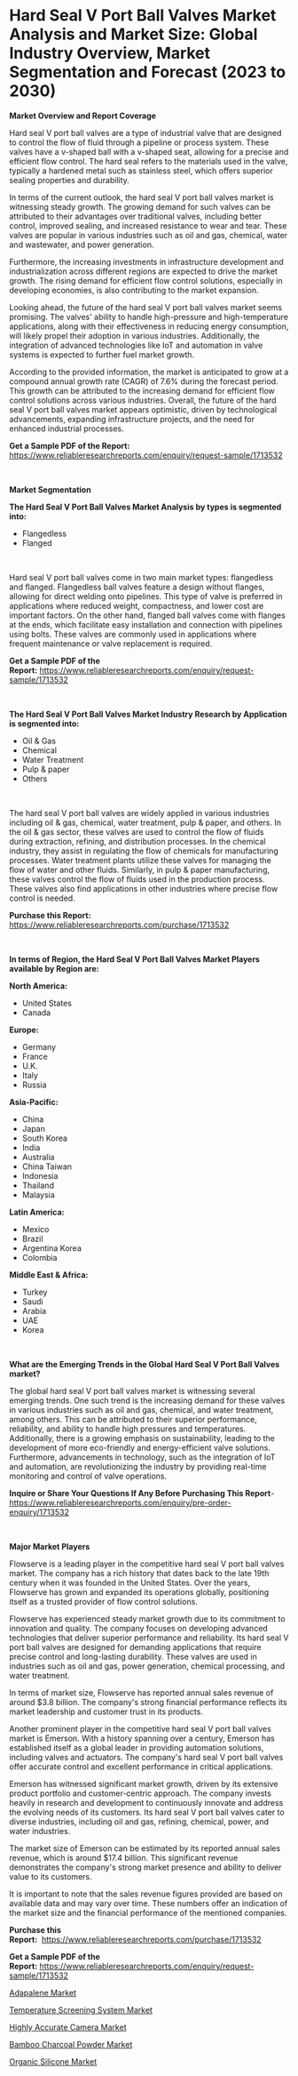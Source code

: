 <p><h1>Hard Seal V Port Ball Valves Market Analysis and Market Size: Global Industry Overview, Market Segmentation and Forecast (2023 to 2030)</h1></p><p><strong>Market Overview and Report Coverage</strong></p>
<p><p>Hard seal V port ball valves are a type of industrial valve that are designed to control the flow of fluid through a pipeline or process system. These valves have a v-shaped ball with a v-shaped seat, allowing for a precise and efficient flow control. The hard seal refers to the materials used in the valve, typically a hardened metal such as stainless steel, which offers superior sealing properties and durability.</p><p>In terms of the current outlook, the hard seal V port ball valves market is witnessing steady growth. The growing demand for such valves can be attributed to their advantages over traditional valves, including better control, improved sealing, and increased resistance to wear and tear. These valves are popular in various industries such as oil and gas, chemical, water and wastewater, and power generation.</p><p>Furthermore, the increasing investments in infrastructure development and industrialization across different regions are expected to drive the market growth. The rising demand for efficient flow control solutions, especially in developing economies, is also contributing to the market expansion.</p><p>Looking ahead, the future of the hard seal V port ball valves market seems promising. The valves' ability to handle high-pressure and high-temperature applications, along with their effectiveness in reducing energy consumption, will likely propel their adoption in various industries. Additionally, the integration of advanced technologies like IoT and automation in valve systems is expected to further fuel market growth.</p><p>According to the provided information, the market is anticipated to grow at a compound annual growth rate (CAGR) of 7.6% during the forecast period. This growth can be attributed to the increasing demand for efficient flow control solutions across various industries. Overall, the future of the hard seal V port ball valves market appears optimistic, driven by technological advancements, expanding infrastructure projects, and the need for enhanced industrial processes.</p></p>
<p><strong>Get a Sample PDF of the Report:</strong> <a href="https://www.reliableresearchreports.com/enquiry/request-sample/1713532">https://www.reliableresearchreports.com/enquiry/request-sample/1713532</a></p>
<p>&nbsp;</p>
<p><strong>Market Segmentation</strong></p>
<p><strong>The Hard Seal V Port Ball Valves Market Analysis by types is segmented into:</strong></p>
<p><ul><li>Flangedless</li><li>Flanged</li></ul></p>
<p>&nbsp;</p>
<p><p>Hard seal V port ball valves come in two main market types: flangedless and flanged. Flangedless ball valves feature a design without flanges, allowing for direct welding onto pipelines. This type of valve is preferred in applications where reduced weight, compactness, and lower cost are important factors. On the other hand, flanged ball valves come with flanges at the ends, which facilitate easy installation and connection with pipelines using bolts. These valves are commonly used in applications where frequent maintenance or valve replacement is required.</p></p>
<p><strong>Get a Sample PDF of the Report:</strong>&nbsp;<a href="https://www.reliableresearchreports.com/enquiry/request-sample/1713532">https://www.reliableresearchreports.com/enquiry/request-sample/1713532</a></p>
<p>&nbsp;</p>
<p><strong>The Hard Seal V Port Ball Valves Market Industry Research by Application is segmented into:</strong></p>
<p><ul><li>Oil & Gas</li><li>Chemical</li><li>Water Treatment</li><li>Pulp & paper</li><li>Others</li></ul></p>
<p>&nbsp;</p>
<p><p>The hard seal V port ball valves are widely applied in various industries including oil & gas, chemical, water treatment, pulp & paper, and others. In the oil & gas sector, these valves are used to control the flow of fluids during extraction, refining, and distribution processes. In the chemical industry, they assist in regulating the flow of chemicals for manufacturing processes. Water treatment plants utilize these valves for managing the flow of water and other fluids. Similarly, in pulp & paper manufacturing, these valves control the flow of fluids used in the production process. These valves also find applications in other industries where precise flow control is needed.</p></p>
<p><strong>Purchase this Report:</strong>&nbsp; <a href="https://www.reliableresearchreports.com/purchase/1713532">https://www.reliableresearchreports.com/purchase/1713532</a></p>
<p>&nbsp;</p>
<p><strong>In terms of Region, the Hard Seal V Port Ball Valves Market Players available by Region are:</strong></p>
<p>
    <p> <strong> North America: </strong>
        <ul>
            <li>United States</li>
            <li>Canada</li>
        </ul>
        </p> 
    <p> <strong> Europe: </strong>
        <ul>
            <li>Germany</li>
            <li>France</li>
            <li>U.K.</li>
            <li>Italy</li>
            <li>Russia</li>
        </ul>
        </p> 
    <p> <strong> Asia-Pacific: </strong>
        <ul>
            <li>China</li>
            <li>Japan</li>
            <li>South Korea</li>
            <li>India</li>
            <li>Australia</li>
            <li>China Taiwan</li>
            <li>Indonesia</li>
            <li>Thailand</li>
            <li>Malaysia</li>
        </ul>
        </p> 
    <p> <strong> Latin America: </strong>
        <ul>
            <li>Mexico</li>
            <li>Brazil</li>
            <li>Argentina Korea</li>
            <li>Colombia</li>
        </ul>
        </p> 
    <p> <strong> Middle East & Africa: </strong>
        <ul>
            <li>Turkey</li>
            <li>Saudi</li>
            <li>Arabia</li>
            <li>UAE</li>
            <li>Korea</li>
        </ul>
    </p>
    </p>
<p>&nbsp;</p>
<p><strong>What are the Emerging Trends in the Global Hard Seal V Port Ball Valves market?</strong></p>
<p><p>The global hard seal V port ball valves market is witnessing several emerging trends. One such trend is the increasing demand for these valves in various industries such as oil and gas, chemical, and water treatment, among others. This can be attributed to their superior performance, reliability, and ability to handle high pressures and temperatures. Additionally, there is a growing emphasis on sustainability, leading to the development of more eco-friendly and energy-efficient valve solutions. Furthermore, advancements in technology, such as the integration of IoT and automation, are revolutionizing the industry by providing real-time monitoring and control of valve operations.</p></p>
<p><strong>Inquire or Share Your Questions If Any Before Purchasing This Report</strong>- <a href="https://www.reliableresearchreports.com/enquiry/pre-order-enquiry/1713532">https://www.reliableresearchreports.com/enquiry/pre-order-enquiry/1713532</a></p>
<p>&nbsp;</p>
<p><strong>Major Market Players</strong></p>
<p><p>Flowserve is a leading player in the competitive hard seal V port ball valves market. The company has a rich history that dates back to the late 19th century when it was founded in the United States. Over the years, Flowserve has grown and expanded its operations globally, positioning itself as a trusted provider of flow control solutions.</p><p>Flowserve has experienced steady market growth due to its commitment to innovation and quality. The company focuses on developing advanced technologies that deliver superior performance and reliability. Its hard seal V port ball valves are designed for demanding applications that require precise control and long-lasting durability. These valves are used in industries such as oil and gas, power generation, chemical processing, and water treatment.</p><p>In terms of market size, Flowserve has reported annual sales revenue of around $3.8 billion. The company's strong financial performance reflects its market leadership and customer trust in its products.</p><p>Another prominent player in the competitive hard seal V port ball valves market is Emerson. With a history spanning over a century, Emerson has established itself as a global leader in providing automation solutions, including valves and actuators. The company's hard seal V port ball valves offer accurate control and excellent performance in critical applications.</p><p>Emerson has witnessed significant market growth, driven by its extensive product portfolio and customer-centric approach. The company invests heavily in research and development to continuously innovate and address the evolving needs of its customers. Its hard seal V port ball valves cater to diverse industries, including oil and gas, refining, chemical, power, and water industries.</p><p>The market size of Emerson can be estimated by its reported annual sales revenue, which is around $17.4 billion. This significant revenue demonstrates the company's strong market presence and ability to deliver value to its customers.</p><p>It is important to note that the sales revenue figures provided are based on available data and may vary over time. These numbers offer an indication of the market size and the financial performance of the mentioned companies.</p></p>
<p><strong>Purchase this Report:</strong>&nbsp;&nbsp;<a href="https://www.reliableresearchreports.com/purchase/1713532">https://www.reliableresearchreports.com/purchase/1713532</a></p>
<p></p>
<p><strong>Get a Sample PDF of the Report:</strong>&nbsp;<a href="https://www.reliableresearchreports.com/enquiry/request-sample/1713532">https://www.reliableresearchreports.com/enquiry/request-sample/1713532</a></p>
<p><p><a href="https://medium.com/@waltercruz6g/adapalene-market-report-reveals-the-latest-trends-and-growth-opportunities-of-this-market-c6c01aed1a43">Adapalene Market</a></p><p><a href="https://github.com/kartikreportprime/Market-Research-Report-List-1/blob/main/temperature-screening-system-market.md">Temperature Screening System Market</a></p><p><a href="https://github.com/smritireportprime/Market-Research-Report-List-1/blob/main/highly-accurate-camera-market.md">Highly Accurate Camera Market</a></p><p><a href="https://www.linkedin.com/pulse/decoding-bamboo-charcoal-powder-market-deep-dive-latest-xwaic/">Bamboo Charcoal Powder Market</a></p><p><a href="https://www.linkedin.com/pulse/organic-silicone-market-size-2023-2030-global-industrial-cg4ic/">Organic Silicone Market</a></p></p>